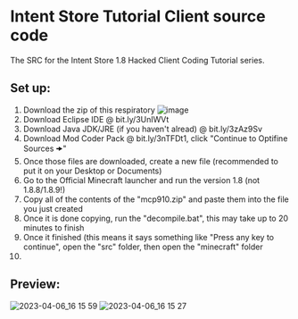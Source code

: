 # Intent Store Tutorial Client source code
The SRC for the Intent Store 1.8 Hacked Client Coding Tutorial series.

## Set up:
1. Download the zip of this respiratory
![image](https://user-images.githubusercontent.com/127635278/230487846-9cba1a82-bee6-4aa3-a53f-9732e31b0887.png)
2. Download Eclipse IDE @ bit.ly/3UnIWVt
3. Download Java JDK/JRE (if you haven't alread) @ bit.ly/3zAz9Sv
4. Download Mod Coder Pack @ bit.ly/3nTFDt1, click "Continue to Optifine Sources 🠞"
5. Once those files are downloaded, create a new file (recommended to put it on your Desktop or Documents)
6. Go to the Official Minecraft launcher and run the version 1.8 (not 1.8.8/1.8.9!)
7. Copy all of the contents of the "mcp910.zip" and paste them into the file you just created
8. Once it is done copying, run the "decompile.bat", this may take up to 20 minutes to finish
9. Once it finished (this means it says something like "Press any key to continue", open the "src" folder, then open the "minecraft" folder
10. 

## Preview:
![2023-04-06_16 15 59](https://user-images.githubusercontent.com/127635278/230485140-52c3996e-7100-4f49-b204-7fad7dd94c60.png)
![2023-04-06_16 15 27](https://user-images.githubusercontent.com/127635278/230485169-0aff252c-c1f5-4321-ad7a-d3c7ad99f8f1.png)
